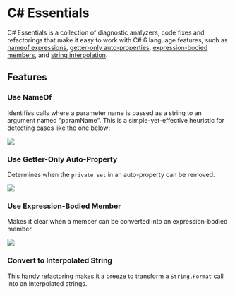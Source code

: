 # C# Essentials

C# Essentials is a collection of diagnostic analyzers, code fixes and
refactorings that make it easy to work with C# 6 language features,
such as [nameof expressions](https://github.com/dotnet/roslyn/wiki/New-Language-Features-in-C%23-6#nameof-expressions),
[getter-only auto-properties](https://github.com/dotnet/roslyn/wiki/New-Language-Features-in-C%23-6#getter-only-auto-properties),
[expression-bodied members](https://github.com/dotnet/roslyn/wiki/New-Language-Features-in-C%23-6#expression-bodied-function-members),
and [string interpolation](https://github.com/dotnet/roslyn/wiki/New-Language-Features-in-C%23-6#string-interpolation).

## Features

### Use NameOf

Identifies calls where a parameter name is passed as a string to an argument
named "paramName". This is a simple-yet-effective heuristic for detecting
cases like the one below:

![](http://i.imgur.com/JnNB8nZ.jpg)

### Use Getter-Only Auto-Property

Determines when the ```private set``` in an auto-property can be removed.

![](http://i.imgur.com/je8HpdD.jpg)

### Use Expression-Bodied Member

Makes it clear when a member can be converted into an expression-bodied
member.

![](http://i.imgur.com/vF4PY9o.jpg)

### Convert to Interpolated String

This handy refactoring makes it a breeze to transform a ```String.Format```
call into an interpolated strings.

